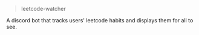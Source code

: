 > leetcode-watcher

A discord bot that tracks users' leetcode habits and displays them for all to see.